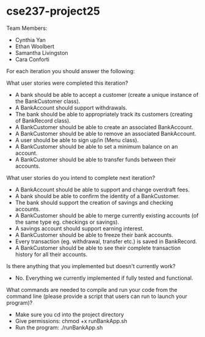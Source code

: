 # cse237-project25

Team Members:

* Cynthia Yan
* Ethan Woolbert
* Samantha Livingston
* Cara Conforti

For each iteration you should answer the following:

What user stories were completed this iteration?
* A bank should be able to accept a customer (create a unique instance of the BankCustomer class).
* A BankAccount should support withdrawals.
* The bank should be able to appropriately track its customers (creating of BankRecord class).
* A BankCustomer should be able to create an associated BankAccount.
* A BankCustomer should be able to remove an associated BankAccount.
* A user should be able to sign up/in (Menu class).
* A BankCustomer should be able to set a minimum balance on an account.
* A BankCustomer should be able to transfer funds between their accounts.

What user stories do you intend to complete next iteration?
* A BankAccount should be able to support and change overdraft fees.
* A bank should be able to confirm the identity of a BankCustomer.
* The bank should support the creation of savings and checking accounts.
* A BankCustomer should be able to merge currently existing accounts (of the same type eg. checkings or savings).
* A savings account should support earning interest.
* A BankCustomer should be able to freeze their bank accounts.
* Every transaction (eg. withdrawal, transfer etc.) is saved in BankRecord.
* A BankCustomer should be able to see their complete transaction history for all their accounts.

Is there anything that you implemented but doesn't currently work?
* No. Everything we currently implemented if fully tested and functional.

What commands are needed to compile and run your code from the command line (please provide a script that users can run to launch your program)?
* Make sure you cd into the project directory
* Give permissions: chmod +x runBankApp.sh
* Run the program: ./runBankApp.sh
